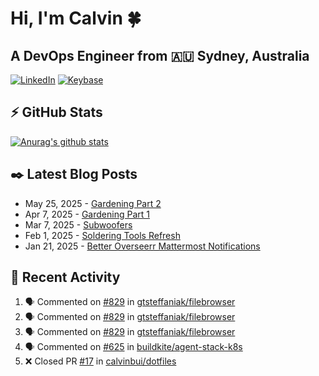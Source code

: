 # Hi, I'm Calvin 🍀
## A DevOps Engineer from 🇦🇺 Sydney, Australia</h3>

[![LinkedIn](https://img.shields.io/badge/-c–bui-0077B5?style=flat-square&labelColor=0077B5&logo=LinkedIn&logoColor=white)](https://www.linkedin.com/in/c-bui/)
[![Keybase](https://img.shields.io/badge/-calvinbui-ff6f21?style=flat-square&labelColor=ff6f21&logo=Keybase&logoColor=white)](https://keybase.io/calvinbui)

<!-- https://github.com/rishavanand/github-profilinator -->
## ⚡ GitHub Stats
[![Anurag's github stats](https://github-readme-stats.vercel.app/api?username=calvinbui&count_private=true&hide_title=true)](https://github.com/anuraghazra/github-readme-stats)

<!-- https://github.com/gautamkrishnar/blog-post-workflow -->
## ✒️ Latest Blog Posts

<!-- BLOG-POST-LIST:START -->
- May 25, 2025 - [Gardening Part 2](https://calvin.me/gardening-part-2)
- Apr 7, 2025 - [Gardening Part 1](https://calvin.me/gardening-part-1)
- Mar 7, 2025 - [Subwoofers](https://calvin.me/subwoofers)
- Feb 1, 2025 - [Soldering Tools Refresh](https://calvin.me/soldering-tools-refresh)
- Jan 21, 2025 - [Better Overseerr Mattermost Notifications](https://calvin.me/better-overseerr-mattermost-notification)

<!-- BLOG-POST-LIST:END -->

## 🏃‍ Recent Activity

<!--START_SECTION:activity-->
1. 🗣 Commented on [#829](https://github.com/gtsteffaniak/filebrowser/issues/829#issuecomment-2994289642) in [gtsteffaniak/filebrowser](https://github.com/gtsteffaniak/filebrowser)
2. 🗣 Commented on [#829](https://github.com/gtsteffaniak/filebrowser/issues/829#issuecomment-2994269518) in [gtsteffaniak/filebrowser](https://github.com/gtsteffaniak/filebrowser)
3. 🗣 Commented on [#829](https://github.com/gtsteffaniak/filebrowser/issues/829#issuecomment-2994268195) in [gtsteffaniak/filebrowser](https://github.com/gtsteffaniak/filebrowser)
4. 🗣 Commented on [#625](https://github.com/buildkite/agent-stack-k8s/issues/625#issuecomment-2986685135) in [buildkite/agent-stack-k8s](https://github.com/buildkite/agent-stack-k8s)
5. ❌ Closed PR [#17](https://github.com/calvinbui/dotfiles/pull/17) in [calvinbui/dotfiles](https://github.com/calvinbui/dotfiles)
<!--END_SECTION:activity-->
